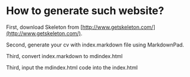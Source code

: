 # How to generate such website?

First, download Skeleton from [http://www.getskeleton.com/](http://www.getskeleton.com/).

Second, generate your cv with index.markdown file using MarkdownPad.

Third, convert index.markdown to mdindex.html

Third, input the mdindex.html code into the index.html
